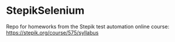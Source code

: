 # StepikSelenium
Repo for homeworks from the Stepik test automation online course:
https://stepik.org/course/575/syllabus